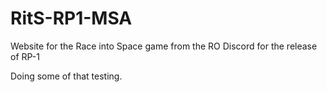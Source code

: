 # RitS-RP1-MSA
Website for the Race into Space game from the RO Discord for the release of RP-1

Doing some of that testing.
